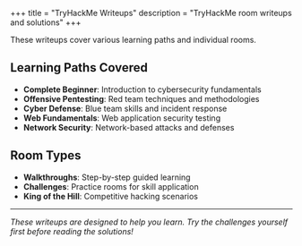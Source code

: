 +++
title = "TryHackMe Writeups"
description = "TryHackMe room writeups and solutions"
+++

These writeups cover various learning paths and individual rooms.

## Learning Paths Covered

- **Complete Beginner**: Introduction to cybersecurity fundamentals
- **Offensive Pentesting**: Red team techniques and methodologies
- **Cyber Defense**: Blue team skills and incident response
- **Web Fundamentals**: Web application security testing
- **Network Security**: Network-based attacks and defenses

## Room Types

- **Walkthroughs**: Step-by-step guided learning
- **Challenges**: Practice rooms for skill application
- **King of the Hill**: Competitive hacking scenarios

---

*These writeups are designed to help you learn. Try the challenges yourself first before reading the solutions!*
